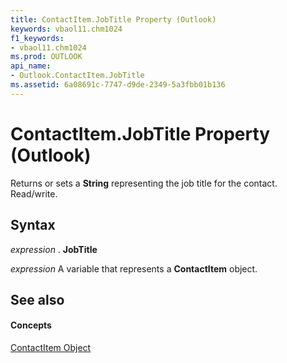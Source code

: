```yaml
---
title: ContactItem.JobTitle Property (Outlook)
keywords: vbaol11.chm1024
f1_keywords:
- vbaol11.chm1024
ms.prod: OUTLOOK
api_name:
- Outlook.ContactItem.JobTitle
ms.assetid: 6a08691c-7747-d9de-2349-5a3fbb01b136
---
```



# ContactItem.JobTitle Property (Outlook)

Returns or sets a  **String** representing the job title for the contact. Read/write.


## Syntax

 _expression_ . **JobTitle**

 _expression_ A variable that represents a **ContactItem** object.


## See also


#### Concepts


[ContactItem Object](contactitem-object-outlook.md)

